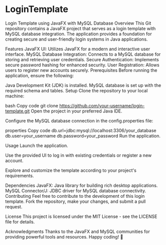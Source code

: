 # LoginTemplate
Login Template using JavaFX with MySQL Database
Overview
This Git repository contains a JavaFX project that serves as a login template with MySQL database integration. The application provides a foundation for creating secure and user-friendly login systems in Java applications.

Features
JavaFX UI: Utilizes JavaFX for a modern and interactive user interface.
MySQL Database Integration: Connects to a MySQL database for storing and retrieving user credentials.
Secure Authentication: Implements secure password hashing for enhanced security.
User Registration: Allows users to register new accounts securely.
Prerequisites
Before running the application, ensure the following:

Java Development Kit (JDK) is installed.
MySQL database is set up with the required schema and tables.
Setup
Clone the repository to your local machine:

bash
Copy code
git clone https://github.com/your-username/login-template.git
Open the project in your preferred Java IDE.

Configure the MySQL database connection in the config.properties file:

properties
Copy code
db.url=jdbc:mysql://localhost:3306/your_database
db.user=your_username
db.password=your_password
Run the application.

Usage
Launch the application.

Use the provided UI to log in with existing credentials or register a new account.

Explore and customize the template according to your project's requirements.

Dependencies
JavaFX: Java library for building rich desktop applications.
MySQL Connector/J: JDBC driver for MySQL database connectivity.
Contributing
Feel free to contribute to the development of this login template. Fork the repository, make your changes, and submit a pull request.

License
This project is licensed under the MIT License - see the LICENSE file for details.

Acknowledgments
Thanks to the JavaFX and MySQL communities for providing powerful tools and resources.
Happy coding! 🚀
